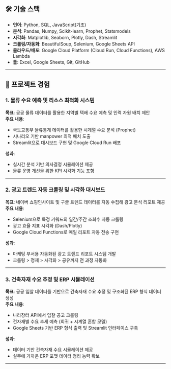 ## 🛠️ 기술 스택

- **언어**: Python, SQL, JavaScript(기초)
- **분석**: Pandas, Numpy, Scikit-learn, Prophet, Statsmodels
- **시각화**: Matplotlib, Seaborn, Plotly, Dash, Streamlit
- **크롤링/자동화**: BeautifulSoup, Selenium, Google Sheets API
- **클라우드/배포**: Google Cloud Platform (Cloud Run, Cloud Functions), AWS Lambda
- **툴**: Excel, Google Sheets, Git, GitHub

---

## 📂 프로젝트 경험

### 1. 물류 수요 예측 및 리소스 최적화 시스템
**목표**: 공공 물류 데이터를 활용한 지역별 택배 수요 예측 및 인력 자원 배치 제안  
**주요 내용**:
- 국토교통부 물류통계 데이터를 활용한 시계열 수요 분석 (Prophet)
- 시나리오 기반 manpower 최적 배치 도출
- Streamlit으로 대시보드 구현 및 Google Cloud Run 배포

**성과**:
- 실시간 분석 기반 의사결정 시뮬레이션 제공
- 물류 운영 개선을 위한 KPI 시각화 기능 포함

---

### 2. 광고 트렌드 자동 크롤링 및 시각화 대시보드
**목표**: 네이버 쇼핑인사이트 및 구글 트렌드 데이터를 자동 수집해 광고 분석 리포트 제공  
**주요 내용**:
- Selenium으로 특정 키워드의 일간/주간 조회수 자동 크롤링
- 광고 효율 지표 시각화 (Dash/Plotly)
- Google Cloud Functions로 매일 리포트 자동 전송 구현

**성과**:
- 마케팅 부서용 자동화된 광고 트렌드 리포트 시스템 개발
- 크롤링 > 정제 > 시각화 > 공유까지 전 과정 자동화

---

### 3. 건축자재 수요 추정 및 ERP 시뮬레이션
**목표**: 공공 입찰 데이터를 기반으로 건축자재 수요 추정 및 구조화된 ERP 형식 데이터 생성  
**주요 내용**:
- 나라장터 API에서 입찰 공고 크롤링
- 건자재별 수요 추세 예측 (회귀 + 시계열 혼합 모델)
- Google Sheets 기반 ERP 형식 출력 및 Streamlit 인터페이스 구축

**성과**:
- 데이터 기반 건축자재 수요 시뮬레이션 제공
- 실무에 가까운 ERP 포맷 데이터 정리 능력 확보

---
